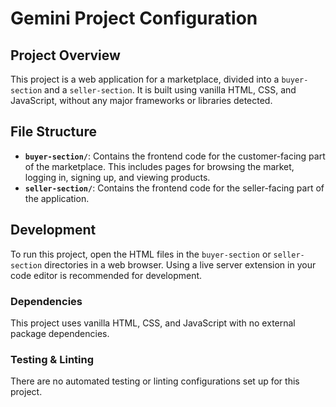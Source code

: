 # Gemini Project Configuration

## Project Overview

This project is a web application for a marketplace, divided into a `buyer-section` and a `seller-section`. It is built using vanilla HTML, CSS, and JavaScript, without any major frameworks or libraries detected.

## File Structure

- **`buyer-section/`**: Contains the frontend code for the customer-facing part of the marketplace. This includes pages for browsing the market, logging in, signing up, and viewing products.
- **`seller-section/`**: Contains the frontend code for the seller-facing part of the application.

## Development

To run this project, open the HTML files in the `buyer-section` or `seller-section` directories in a web browser. Using a live server extension in your code editor is recommended for development.

### Dependencies

This project uses vanilla HTML, CSS, and JavaScript with no external package dependencies.

### Testing & Linting

There are no automated testing or linting configurations set up for this project.
